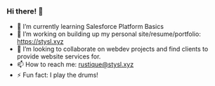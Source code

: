 ### Hi there! 👋
<!--
**STYSL/STYSL** is a ✨ _special_ ✨ repository because its `README.md` (this file) appears on your GitHub profile.
Here are some ideas to get you started:-->
- 🌱 I’m currently learning Salesforce Platform Basics
- 🔭 I’m working on building up my personal site/resume/portfolio: https://stysl.xyz
- 👯 I’m looking to collaborate on webdev projects and find clients to provide website services for.
- 📫 How to reach me: rustique@stysl.xyz
- ⚡ Fun fact: I play the drums!

